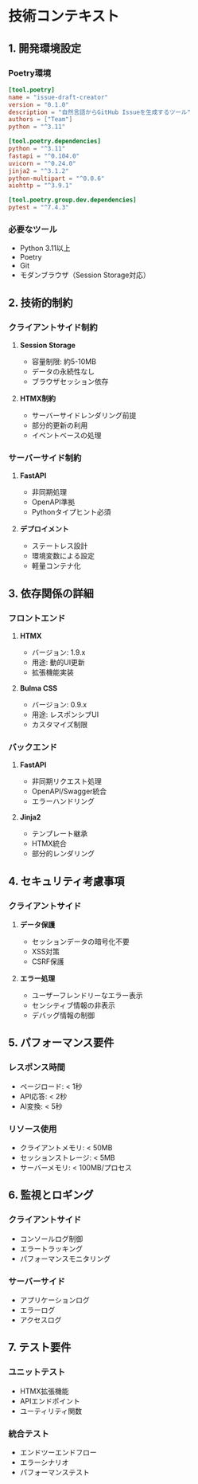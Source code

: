 # 技術コンテキスト

## 1. 開発環境設定

### Poetry環境
```toml
[tool.poetry]
name = "issue-draft-creator"
version = "0.1.0"
description = "自然言語からGitHub Issueを生成するツール"
authors = ["Team"]
python = "^3.11"

[tool.poetry.dependencies]
python = "^3.11"
fastapi = "^0.104.0"
uvicorn = "^0.24.0"
jinja2 = "^3.1.2"
python-multipart = "^0.0.6"
aiohttp = "^3.9.1"

[tool.poetry.group.dev.dependencies]
pytest = "^7.4.3"
```

### 必要なツール
- Python 3.11以上
- Poetry
- Git
- モダンブラウザ（Session Storage対応）

## 2. 技術的制約

### クライアントサイド制約
1. **Session Storage**
   - 容量制限: 約5-10MB
   - データの永続性なし
   - ブラウザセッション依存

2. **HTMX制約**
   - サーバーサイドレンダリング前提
   - 部分的更新の利用
   - イベントベースの処理

### サーバーサイド制約
1. **FastAPI**
   - 非同期処理
   - OpenAPI準拠
   - Pythonタイプヒント必須

2. **デプロイメント**
   - ステートレス設計
   - 環境変数による設定
   - 軽量コンテナ化

## 3. 依存関係の詳細

### フロントエンド
1. **HTMX**
   - バージョン: 1.9.x
   - 用途: 動的UI更新
   - 拡張機能実装

2. **Bulma CSS**
   - バージョン: 0.9.x
   - 用途: レスポンシブUI
   - カスタマイズ制限

### バックエンド
1. **FastAPI**
   - 非同期リクエスト処理
   - OpenAPI/Swagger統合
   - エラーハンドリング

2. **Jinja2**
   - テンプレート継承
   - HTMX統合
   - 部分的レンダリング

## 4. セキュリティ考慮事項

### クライアントサイド
1. **データ保護**
   - セッションデータの暗号化不要
   - XSS対策
   - CSRF保護

2. **エラー処理**
   - ユーザーフレンドリーなエラー表示
   - センシティブ情報の非表示
   - デバッグ情報の制御

## 5. パフォーマンス要件

### レスポンス時間
- ページロード: < 1秒
- API応答: < 2秒
- AI変換: < 5秒

### リソース使用
- クライアントメモリ: < 50MB
- セッションストレージ: < 5MB
- サーバーメモリ: < 100MB/プロセス

## 6. 監視とロギング

### クライアントサイド
- コンソールログ制御
- エラートラッキング
- パフォーマンスモニタリング

### サーバーサイド
- アプリケーションログ
- エラーログ
- アクセスログ

## 7. テスト要件

### ユニットテスト
- HTMX拡張機能
- APIエンドポイント
- ユーティリティ関数

### 統合テスト
- エンドツーエンドフロー
- エラーシナリオ
- パフォーマンステスト